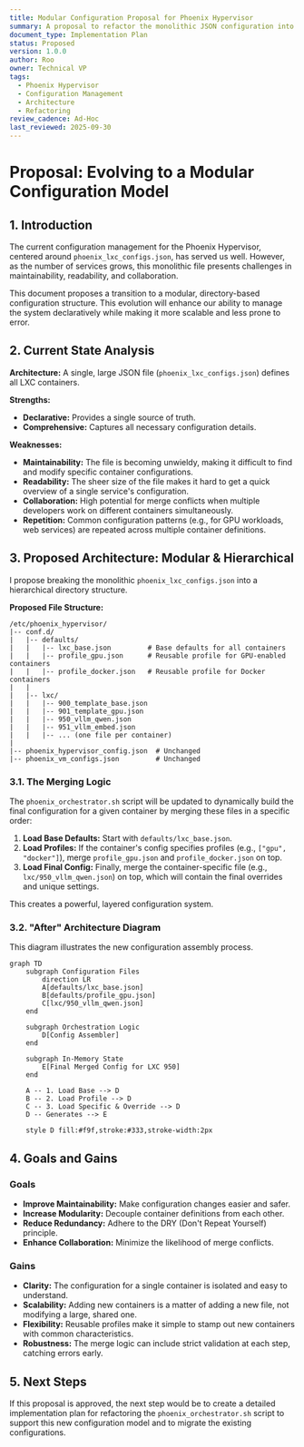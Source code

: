 ```yaml
---
title: Modular Configuration Proposal for Phoenix Hypervisor
summary: A proposal to refactor the monolithic JSON configuration into a modular, directory-based structure to improve maintainability, scalability, and collaboration.
document_type: Implementation Plan
status: Proposed
version: 1.0.0
author: Roo
owner: Technical VP
tags:
  - Phoenix Hypervisor
  - Configuration Management
  - Architecture
  - Refactoring
review_cadence: Ad-Hoc
last_reviewed: 2025-09-30
---
```


# Proposal: Evolving to a Modular Configuration Model

## 1. Introduction

The current configuration management for the Phoenix Hypervisor, centered around `phoenix_lxc_configs.json`, has served us well. However, as the number of services grows, this monolithic file presents challenges in maintainability, readability, and collaboration.

This document proposes a transition to a modular, directory-based configuration structure. This evolution will enhance our ability to manage the system declaratively while making it more scalable and less prone to error.

## 2. Current State Analysis

**Architecture:** A single, large JSON file (`phoenix_lxc_configs.json`) defines all LXC containers.

**Strengths:**
*   **Declarative:** Provides a single source of truth.
*   **Comprehensive:** Captures all necessary configuration details.

**Weaknesses:**
*   **Maintainability:** The file is becoming unwieldy, making it difficult to find and modify specific container configurations.
*   **Readability:** The sheer size of the file makes it hard to get a quick overview of a single service's configuration.
*   **Collaboration:** High potential for merge conflicts when multiple developers work on different containers simultaneously.
*   **Repetition:** Common configuration patterns (e.g., for GPU workloads, web services) are repeated across multiple container definitions.

## 3. Proposed Architecture: Modular & Hierarchical

I propose breaking the monolithic `phoenix_lxc_configs.json` into a hierarchical directory structure.

**Proposed File Structure:**

```
/etc/phoenix_hypervisor/
|-- conf.d/
|   |-- defaults/
|   |   |-- lxc_base.json         # Base defaults for all containers
|   |   |-- profile_gpu.json      # Reusable profile for GPU-enabled containers
|   |   |-- profile_docker.json   # Reusable profile for Docker containers
|   |
|   |-- lxc/
|   |   |-- 900_template_base.json
|   |   |-- 901_template_gpu.json
|   |   |-- 950_vllm_qwen.json
|   |   |-- 951_vllm_embed.json
|   |   |-- ... (one file per container)
|
|-- phoenix_hypervisor_config.json  # Unchanged
|-- phoenix_vm_configs.json         # Unchanged
```

### 3.1. The Merging Logic

The `phoenix_orchestrator.sh` script will be updated to dynamically build the final configuration for a given container by merging these files in a specific order:

1.  **Load Base Defaults:** Start with `defaults/lxc_base.json`.
2.  **Load Profiles:** If the container's config specifies profiles (e.g., `["gpu", "docker"]`), merge `profile_gpu.json` and `profile_docker.json` on top.
3.  **Load Final Config:** Finally, merge the container-specific file (e.g., `lxc/950_vllm_qwen.json`) on top, which will contain the final overrides and unique settings.

This creates a powerful, layered configuration system.

### 3.2. "After" Architecture Diagram

This diagram illustrates the new configuration assembly process.

```mermaid
graph TD
    subgraph Configuration Files
        direction LR
        A[defaults/lxc_base.json]
        B[defaults/profile_gpu.json]
        C[lxc/950_vllm_qwen.json]
    end

    subgraph Orchestration Logic
        D[Config Assembler]
    end

    subgraph In-Memory State
        E[Final Merged Config for LXC 950]
    end

    A -- 1. Load Base --> D
    B -- 2. Load Profile --> D
    C -- 3. Load Specific & Override --> D
    D -- Generates --> E

    style D fill:#f9f,stroke:#333,stroke-width:2px
```

## 4. Goals and Gains

### Goals

*   **Improve Maintainability:** Make configuration changes easier and safer.
*   **Increase Modularity:** Decouple container definitions from each other.
*   **Reduce Redundancy:** Adhere to the DRY (Don't Repeat Yourself) principle.
*   **Enhance Collaboration:** Minimize the likelihood of merge conflicts.

### Gains

*   **Clarity:** The configuration for a single container is isolated and easy to understand.
*   **Scalability:** Adding new containers is a matter of adding a new file, not modifying a large, shared one.
*   **Flexibility:** Reusable profiles make it simple to stamp out new containers with common characteristics.
*   **Robustness:** The merge logic can include strict validation at each step, catching errors early.

## 5. Next Steps

If this proposal is approved, the next step would be to create a detailed implementation plan for refactoring the `phoenix_orchestrator.sh` script to support this new configuration model and to migrate the existing configurations.